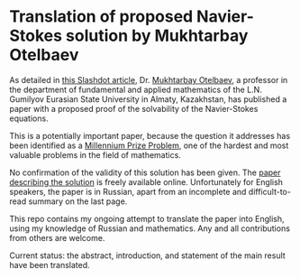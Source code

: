 # Translation of proposed Navier-Stokes solution by Mukhtarbay Otelbaev

As detailed in [this Slashdot article](http://classic.slashdot.org/story/14/01/11/1715227), Dr. [Mukhtarbay Otelbaev](http://otelbaev.com/), a professor in the department of fundamental and applied mathematics of the L.N. Gumilyov Eurasian State University in Almaty, Kazakhstan, has published a paper with a proposed proof of the solvability of the Navier-Stokes equations.

This is a potentially important paper, because the question it addresses has been identified as a [Millennium Prize Problem](http://www.claymath.org/millenium-problems/navier%E2%80%93stokes-equation), one of the hardest and most valuable problems in the field of mathematics.

No confirmation of the validity of this solution has been given. The [paper describing the solution](http://www.math.kz/images/journal/2013-4/Otelbaev_N-S_21_12_2013.pdf) is freely available online. Unfortunately for English speakers, the paper is in Russian, apart from an incomplete and difficult-to-read summary on the last page.

This repo contains my ongoing attempt to translate the paper into English, using my knowledge of Russian and mathematics. Any and all contributions from others are welcome.

Current status: the abstract, introduction, and statement of the main result have been translated.

